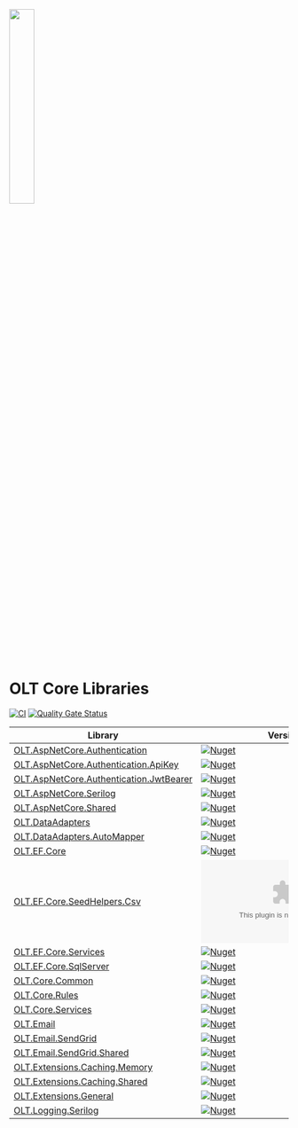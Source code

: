 <img src="https://user-images.githubusercontent.com/1365728/127748628-47575d74-a2fb-4539-a31e-74d8b435fc21.png" width="30%" >

# OLT Core Libraries

[![CI](https://github.com/OuterlimitsTech/olt-dotnet-core/actions/workflows/build.yml/badge.svg)](https://github.com/OuterlimitsTech/olt-dotnet-core/actions/workflows/build.yml) [![Quality Gate Status](https://sonarcloud.io/api/project_badges/measure?project=OuterlimitsTech_olt-dotnet-core&metric=alert_status)](https://sonarcloud.io/summary/new_code?id=OuterlimitsTech_olt-dotnet-core)

| Library                                                                                   | Version                                                                                                                                                    | Deprecated |
| ----------------------------------------------------------------------------------------- | ---------------------------------------------------------------------------------------------------------------------------------------------------------- | ---------- |
| [OLT.AspNetCore.Authentication](./src/OLT.AspNetCore.Authentication/)                     | [![Nuget](https://img.shields.io/nuget/v/OLT.AspNetCore.Authentication)](https://www.nuget.org/packages/OLT.AspNetCore.Authentication)                     |            |
| [OLT.AspNetCore.Authentication.ApiKey](./src/OLT.AspNetCore.Authentication.ApiKey/)       | [![Nuget](https://img.shields.io/nuget/v/OLT.AspNetCore.Authentication.ApiKey)](https://www.nuget.org/packages/OLT.AspNetCore.Authentication.ApiKey)       |            |
| [OLT.AspNetCore.Authentication.JwtBearer](./src/OLT.AspNetCore.Authentication.JwtBearer/) | [![Nuget](https://img.shields.io/nuget/v/OLT.AspNetCore.Authentication.JwtBearer)](https://www.nuget.org/packages/OLT.AspNetCore.Authentication.JwtBearer) |            |
| [OLT.AspNetCore.Serilog](./src/OLT.AspNetCore.Serilog/)                                   | [![Nuget](https://img.shields.io/nuget/v/OLT.AspNetCore.Serilog)](https://www.nuget.org/packages/OLT.AspNetCore.Serilog)                                   |            |
| [OLT.AspNetCore.Shared](./src/OLT.AspNetCore.Shared/)                                     | [![Nuget](https://img.shields.io/nuget/v/OLT.AspNetCore.Shared)](https://www.nuget.org/packages/OLT.AspNetCore.Shared)                                     |            |
| [OLT.DataAdapters](./src/OLT.DataAdapters/)                                               | [![Nuget](https://img.shields.io/nuget/v/OLT.DataAdapters)](https://www.nuget.org/packages/OLT.DataAdapters)                                               |            |
| [OLT.DataAdapters.AutoMapper](./src/OLT.DataAdapters.AutoMapper/)                         | [![Nuget](https://img.shields.io/nuget/v/OLT.DataAdapters.AutoMapper)](https://www.nuget.org/packages/OLT.DataAdapters.AutoMapper)                         |            |
| [OLT.EF.Core](./src/OLT.EF.Core/)                                                         | [![Nuget](https://img.shields.io/nuget/v/OLT.EF.Core)](https://www.nuget.org/packages/OLT.EF.Core)                                                         |            |
| [OLT.EF.Core.SeedHelpers.Csv](./src/OLT.EF.Core.SeedHelpers.Csv/)                         | [![Nuget](https://img.shields.io/nuget/v/OLT.EF.Core.SeedHelpers.Csv)](https://www.nuget.org/packages/OLT.EF.Core.SeedHelpers.Csv)                         |            |
| [OLT.EF.Core.Services](./src/OLT.EF.Core.Services/)                                       | [![Nuget](https://img.shields.io/nuget/v/OLT.EF.Core.Services)](https://www.nuget.org/packages/OLT.EF.Core.Services)                                       |            |
| [OLT.EF.Core.SqlServer](./src/OLT.EF.Core.SqlServer/)                                     | [![Nuget](https://img.shields.io/nuget/v/OLT.EF.Core.SqlServer)](https://www.nuget.org/packages/OLT.EF.Core.SqlServer)                                     |            |
| [OLT.Core.Common](./src/OLT.Core.Common/)                                                 | [![Nuget](https://img.shields.io/nuget/v/OLT.Core.Common)](https://www.nuget.org/packages/OLT.Core.Common)                                                 |            |
| [OLT.Core.Rules](./src/OLT.Core.Rules/)                                                   | [![Nuget](https://img.shields.io/nuget/v/OLT.Core.Rules)](https://www.nuget.org/packages/OLT.Core.Rules)                                                   |            |
| [OLT.Core.Services](./src/OLT.Core.Services/)                                             | [![Nuget](https://img.shields.io/nuget/v/OLT.Core.Services)](https://www.nuget.org/packages/OLT.Core.Services)                                             |            |
| [OLT.Email](./src/OLT.Email/)                                                             | [![Nuget](https://img.shields.io/nuget/v/OLT.Email)](https://www.nuget.org/packages/OLT.Email)                                                             |            |
| [OLT.Email.SendGrid](./src/OLT.Email.SendGrid/)                                           | [![Nuget](https://img.shields.io/nuget/v/OLT.Email.SendGrid)](https://www.nuget.org/packages/OLT.Email.SendGrid)                                           |            |
| [OLT.Email.SendGrid.Shared](./src/OLT.Email.SendGrid.Shared/)                             | [![Nuget](https://img.shields.io/nuget/v/OLT.Email.SendGrid.Shared)](https://www.nuget.org/packages/OLT.Email.SendGrid.Shared)                             |            |
| [OLT.Extensions.Caching.Memory](./src/OLT.Extensions.Caching.Memory/)                     | [![Nuget](https://img.shields.io/nuget/v/OLT.Extensions.Caching.Memory)](https://www.nuget.org/packages/OLT.Extensions.Caching.Memory)                     |            |
| [OLT.Extensions.Caching.Shared](./src/OLT.Extensions.Caching.Shared/)                     | [![Nuget](https://img.shields.io/nuget/v/OLT.Extensions.Caching.Shared)](https://www.nuget.org/packages/OLT.Extensions.Caching.Shared)                     |            |
| [OLT.Extensions.General](./src/OLT.Extensions.General/)                                   | [![Nuget](https://img.shields.io/nuget/v/OLT.Extensions.General)](https://www.nuget.org/packages/OLT.Extensions.General)                                   |            |
| [OLT.Logging.Serilog](./src/OLT.Logging.Serilog/)                                         | [![Nuget](https://img.shields.io/nuget/v/OLT.Logging.Serilog)](https://www.nuget.org/packages/OLT.Logging.Serilog)                                         |            |
